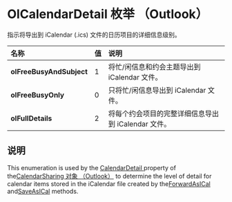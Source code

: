 
# OlCalendarDetail 枚举 （Outlook）

指示将导出到 iCalendar (.ics) 文件的日历项目的详细信息级别。



|**名称**|**值**|**说明**|
|:-----|:-----|:-----|
|**olFreeBusyAndSubject**|1|将忙/闲信息和约会主题导出到 iCalendar 文件。|
|**olFreeBusyOnly**|0|只将忙/闲信息导出到 iCalendar 文件。|
|**olFullDetails**|2|将每个约会项目的完整详细信息导出到 iCalendar 文件。|

## 说明

This enumeration is used by the [CalendarDetail ](f3f0ba8d-23db-505f-58c4-6e3a33a468e7.md) property of the[CalendarSharing 对象 （Outlook）](37a8a15e-51c2-b1a0-7db6-cf2a1f4e8405.md) to determine the level of detail for calendar items stored in the iCalendar file created by the[ForwardAsICal](b796a573-784b-6725-535e-fd156a3f233c.md) and[SaveAsICal](2314f751-77c5-9b95-05fb-c3075f512508.md) methods.

